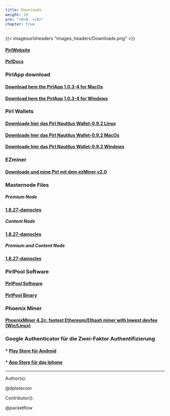 ```yaml
---
title: Downloads
weight: 10
pre: "<b>9. </b>"
chapter: true
---
```


{{< imagesurlsheaders "images_headers/Downloads.png" >}}

#### [PirlWebsite](https://pirl.io/en/ "PirlWebsite")

#### [PirlDocs](https://docs.pirl.io/en/ "PirlDocs")

### PirlApp download

#### [Download here the PirlApp 1.0.3-4 for MacOs](https://drive.google.com/a/pirl.io/file/d/1HgRdrEoWdZhJR_YQpd6zEnKmptZOqV8M/view?usp=sharing")

#### [Download here the PirlApp 1.0.3-4 for Windows](https://drive.google.com/a/pirl.io/file/d/1u6XQeb6IOXk0GjPMc22J-Sj_y9e5i84k/view?usp=sharing")

### Pirl Wallets

#### [Downloade hier das Pirl Nautilus Wallet-0.9.2 Linux](https://github.com/pirl/nautilus/releases/download/0.9.2/Pirl-Nautilus-Wallet-linux64-0-9-2.deb "Downloade hier das Pirl Nautilus Wallet-0.9.2 Linux")

#### [Downloade hier das Pirl Nautilus Wallet-0.9.2 MacOs](https://github.com/pirl/nautilus/releases/download/0.9.2/Pirl-Nautilus-Wallet-0.9.2-mac.zip "Downloade hier das Pirl Nautilus Wallet-0.9.2 MacOs")

#### [Downloade hier das Pirl Nautilus Wallet-0.9.2 Windows](https://github.com/pirl/nautilus/releases/download/0.9.2/Pirl-Nautilus-Wallet-0.9.2-win.zip "Downloade hier das Pirl Nautilus Wallet-0.9.2 Windows")

### EZminer

#### [Downloade und mine Pirl mit dem ezMiner v2.0](https://pirl.io/blog/ezminer-v2/ "Download and mine Pirl with ezMiner v2.0")

### Masternode Files

##### Premium Node

#### [1.8.27-damocles](https://git.pirl.io/community/pirl/tags/1.8.27-damocles)

##### Content Node

#### [1.8.27-damocles](https://git.pirl.io/community/pirl/tags/1.8.27-damocles)

##### Premium and Content Node

#### [1.8.27-damocles](https://git.pirl.io/community/pirl/tags/1.8.27-damocles)

### PirlPool Software

#### [PirlPool Software](https://github.com/sammy007/open-ethereum-pool "PirlPool Software")

#### [PirlPool Binary](https://git.pirl.io/community/pirl/tags/pirl-linux-amd64-hulk-1_8_2 "PirlPool Binary")

### Phoenix Miner

#### [PhoenixMiner 4.2c: fastest Ethereum/Ethash miner with lowest devfee (Win/Linux)](https://bitcointalk.org/index.php?topic=2647654.0)

### Google Authenticator für die Zwei-Faktor Authentifizierung

#### * [Play Store für Android](https://play.google.com/store/apps/details?id=com.google.android.apps.authenticator2)

#### * [App Store für das Iphone](https://itunes.apple.com/us/app/google-authenticator/id388497605?mt=8)

---
Author(s):

@dptelecom

Contributor():

@packetflow
